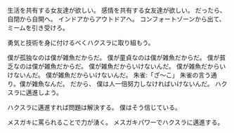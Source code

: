 生活を共有する女友達が欲しい。
感情を共有する女友達が欲しい。
だったら、
自閉から自開へ。
インドアからアウトドアへ。
コンフォートゾーンから出て、ミームを引き受けろ。

勇気と技術を身に付けるべくハクスラに取り組もう。

僕が孤独なのは僕が雑魚だからだ。
僕が童貞なのは僕が雑魚だからだ。
僕が貧乏なのは僕が雑魚だからだ。
僕が雑魚だからいけないんだ。
僕が雑魚だからいけないんだ。
僕が雑魚だからいけないんだ。
朱雀:「ざ～こ」
朱雀の言う通り。僕が雑魚なんだ。
だから、
僕は人一倍努力しなければいけないんだ。
ハクスラに邁進しよう。

ハクスラに邁進すれば問題は解決する。
僕はそう信じている。

メスガキに罵られることで力が湧く。
メスガキパワーでハクスラに邁進する。